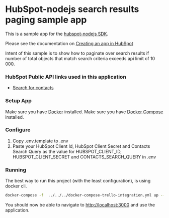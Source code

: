 # HubSpot-nodejs search results paging sample app

This is a sample app for the [hubspot-nodejs SDK](../../../../../).

Please see the documentation on [Creating an app in HubSpot](https://developers.hubspot.com/docs/api/creating-an-ap)

Intent of this sample is to show how to paginate over search results if number of total objects that match search criteria exceeds api limit of 10 000. 

### HubSpot Public API links used in this application

  - [Search for contacts](https://developers.hubspot.com/docs/api/crm/contacts)

### Setup App

Make sure you have [Docker](https://www.docker.com/) installed.
Make sure you have [Docker Compose](https://docs.docker.com/compose/) installed.

### Configure

1. Copy .env.template to .env
2. Paste your HubSpot Client Id, HubSpot Client Secret and Contacts Search Query as the value for HUBSPOT_CLIENT_ID, HUBSPOT_CLIENT_SECRET and CONTACTS_SEARCH_QUERY in .env

### Running

The best way to run this project (with the least configuration), is using docker cli.

```bash
docker-compose -f  ../../../docker-compose-trello-integration.yml up --build
```
You should now be able to navigate to [http://localhost:3000](http://localhost:3000) and use the application. 
